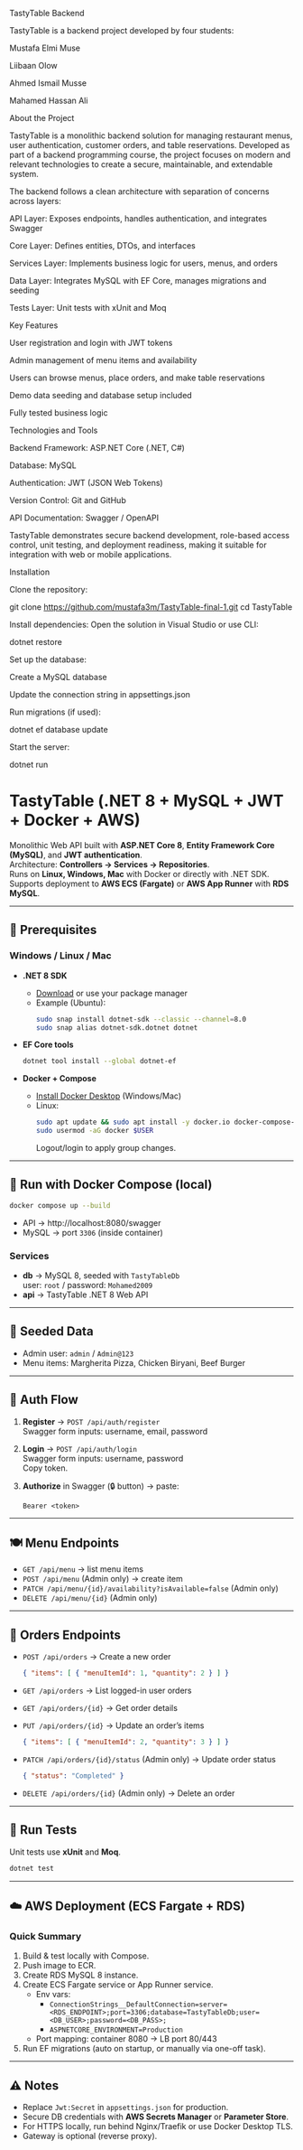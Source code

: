 
TastyTable Backend

TastyTable is a backend project developed by four students:

Mustafa Elmi Muse

Liibaan Olow

Ahmed Ismail Musse

Mahamed Hassan Ali

About the Project

TastyTable is a monolithic backend solution for managing restaurant menus, user authentication, customer orders, and table reservations. Developed as part of a backend programming course, the project focuses on modern and relevant technologies to create a secure, maintainable, and extendable system.

The backend follows a clean architecture with separation of concerns across layers:

API Layer: Exposes endpoints, handles authentication, and integrates Swagger

Core Layer: Defines entities, DTOs, and interfaces

Services Layer: Implements business logic for users, menus, and orders

Data Layer: Integrates MySQL with EF Core, manages migrations and seeding

Tests Layer: Unit tests with xUnit and Moq

Key Features

User registration and login with JWT tokens

Admin management of menu items and availability

Users can browse menus, place orders, and make table reservations

Demo data seeding and database setup included

Fully tested business logic

Technologies and Tools

Backend Framework: ASP.NET Core (.NET, C#)

Database: MySQL

Authentication: JWT (JSON Web Tokens)

Version Control: Git and GitHub

API Documentation: Swagger / OpenAPI

TastyTable demonstrates secure backend development, role-based access control, unit testing, and deployment readiness, making it suitable for integration with web or mobile applications.

Installation

Clone the repository:

git clone https://github.com/mustafa3m/TastyTable-final-1.git
cd TastyTable


Install dependencies:
Open the solution in Visual Studio or use CLI:

dotnet restore


Set up the database:

Create a MySQL database

Update the connection string in appsettings.json

Run migrations (if used):

dotnet ef database update


Start the server:

dotnet run

# TastyTable (.NET 8 + MySQL + JWT + Docker + AWS)

Monolithic Web API built with **ASP.NET Core 8**, **Entity Framework Core (MySQL)**, and **JWT authentication**.  
Architecture: **Controllers → Services → Repositories**.  
Runs on **Linux, Windows, Mac** with Docker or directly with .NET SDK.  
Supports deployment to **AWS ECS (Fargate)** or **AWS App Runner** with **RDS MySQL**.

---

## 🚀 Prerequisites

### Windows / Linux / Mac

- **.NET 8 SDK**
  - [Download](https://dotnet.microsoft.com/download/dotnet/8.0) or use your package manager  
  - Example (Ubuntu):  
    ```bash
    sudo snap install dotnet-sdk --classic --channel=8.0
    sudo snap alias dotnet-sdk.dotnet dotnet
    ```

- **EF Core tools**
  ```bash
  dotnet tool install --global dotnet-ef
  ```

- **Docker + Compose**
  - [Install Docker Desktop](https://www.docker.com/products/docker-desktop/) (Windows/Mac)  
  - Linux:  
    ```bash
    sudo apt update && sudo apt install -y docker.io docker-compose-plugin
    sudo usermod -aG docker $USER
    ```
    Logout/login to apply group changes.

---

## 🐳 Run with Docker Compose (local)

```bash
docker compose up --build
```

- API → http://localhost:8080/swagger  
- MySQL → port `3306` (inside container)

### Services

- **db** → MySQL 8, seeded with `TastyTableDb`  
  user: `root` / password: `Mohamed2009`
- **api** → TastyTable .NET 8 Web API

---

## 🔑 Seeded Data

- Admin user: `admin` / `Admin@123`
- Menu items: Margherita Pizza, Chicken Biryani, Beef Burger

---

## 🔐 Auth Flow

1. **Register** → `POST /api/auth/register`  
   Swagger form inputs: username, email, password

2. **Login** → `POST /api/auth/login`  
   Swagger form inputs: username, password  
   Copy token.

3. **Authorize** in Swagger (🔒 button) → paste:  
   ```http
   Bearer <token>
   ```

---

## 🍽️ Menu Endpoints

- `GET /api/menu` → list menu items
- `POST /api/menu` (Admin only) → create item  
- `PATCH /api/menu/{id}/availability?isAvailable=false` (Admin only)
- `DELETE /api/menu/{id}` (Admin only)

---

## 🛒 Orders Endpoints

- `POST /api/orders` → Create a new order  
  ```json
  { "items": [ { "menuItemId": 1, "quantity": 2 } ] }
  ```

- `GET /api/orders` → List logged-in user orders  
- `GET /api/orders/{id}` → Get order details  

- `PUT /api/orders/{id}` → Update an order’s items  
  ```json
  { "items": [ { "menuItemId": 2, "quantity": 3 } ] }
  ```

- `PATCH /api/orders/{id}/status` (Admin only) → Update order status  
  ```json
  { "status": "Completed" }
  ```

- `DELETE /api/orders/{id}` (Admin only) → Delete an order  

---

## 🧪 Run Tests

Unit tests use **xUnit** and **Moq**.

```bash
dotnet test
```

---

## ☁️ AWS Deployment (ECS Fargate + RDS)

### Quick Summary
1. Build & test locally with Compose.  
2. Push image to ECR.  
3. Create RDS MySQL 8 instance.  
4. Create ECS Fargate service or App Runner service.  
   - Env vars:  
     - `ConnectionStrings__DefaultConnection=server=<RDS_ENDPOINT>;port=3306;database=TastyTableDb;user=<DB_USER>;password=<DB_PASS>;`  
     - `ASPNETCORE_ENVIRONMENT=Production`
   - Port mapping: container 8080 → LB port 80/443  
5. Run EF migrations (auto on startup, or manually via one-off task).

---

## ⚠️ Notes

- Replace `Jwt:Secret` in `appsettings.json` for production.  
- Secure DB credentials with **AWS Secrets Manager** or **Parameter Store**.  
- For HTTPS locally, run behind Nginx/Traefik or use Docker Desktop TLS.  
- Gateway is optional (reverse proxy).  
